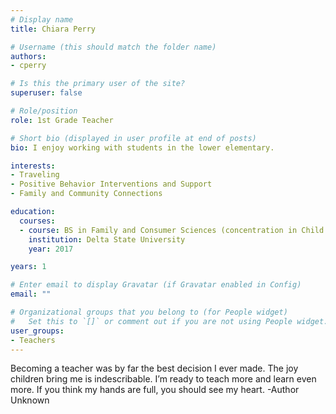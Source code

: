 ```yaml
---
# Display name
title: Chiara Perry

# Username (this should match the folder name)
authors:
- cperry

# Is this the primary user of the site?
superuser: false

# Role/position
role: 1st Grade Teacher

# Short bio (displayed in user profile at end of posts)
bio: I enjoy working with students in the lower elementary.

interests:
- Traveling
- Positive Behavior Interventions and Support
- Family and Community Connections

education:
  courses:
  - course: BS in Family and Consumer Sciences (concentration in Child Development and a minor in Special Education)
    institution: Delta State University
    year: 2017

years: 1

# Enter email to display Gravatar (if Gravatar enabled in Config)
email: ""

# Organizational groups that you belong to (for People widget)
#   Set this to `[]` or comment out if you are not using People widget.
user_groups:
- Teachers
---
```


Becoming a teacher was by far the best decision I ever made. The joy children bring me is indescribable. I’m ready to teach more and learn even more. If you think my hands are full, you should see my heart. -Author Unknown
